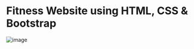 # Fitness Website using HTML, CSS & Bootstrap

![image](https://user-images.githubusercontent.com/77445506/193989784-35025aa1-e8ca-4f8c-a1d1-3c9336c73f8d.png)
